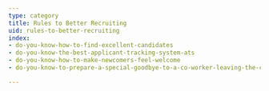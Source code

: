 ```yaml
---
type: category
title: Rules to Better Recruiting
uid: rules-to-better-recruiting
index:
- do-you-know-how-to-find-excellent-candidates
- do-you-know-the-best-applicant-tracking-system-ats
- do-you-know-how-to-make-newcomers-feel-welcome
- do-you-know-to-prepare-a-special-goodbye-to-a-co-worker-leaving-the-company

---
```



